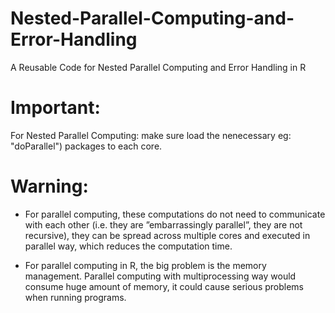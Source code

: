 # Nested-Parallel-Computing-and-Error-Handling
A Reusable Code for Nested Parallel Computing and Error Handling in R

# Important:
For Nested Parallel Computing: make sure load the nenecessary eg: "doParallel") packages to each core.

# Warning:
* For parallel computing, these computations do not need to communicate with each other (i.e. they are ”embarrassingly parallel”, they are not recursive), they can be spread across multiple cores and executed in parallel way, which reduces the computation time.

* For parallel computing in R, the big problem is the memory management. Parallel computing with multiprocessing way would consume huge amount of memory, it could cause serious problems when running programs.
